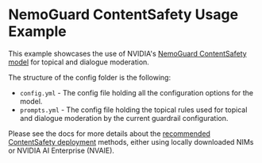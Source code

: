 # NemoGuard ContentSafety Usage Example

This example showcases the use of NVIDIA's [NemoGuard ContentSafety model](./../../../docs/user-guides/advanced/nemoguard-contentsafety-deployment.md) for topical and dialogue moderation.

The structure of the config folder is the following:

- `config.yml` - The config file holding all the configuration options for the model.
- `prompts.yml` - The config file holding the topical rules used for topical and dialogue moderation by the current guardrail configuration.

Please see the docs for more details about the [recommended ContentSafety deployment](./../../../docs/user-guides/advanced/nemoguard-contentsafety-deployment.md) methods, either using locally downloaded NIMs or NVIDIA AI Enterprise (NVAIE).
